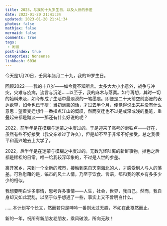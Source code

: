 ```yaml
---
title: 2023，与我的十九岁生日，以及人世的参差
date: 2023-01-20 21:41:34
updated: 2023-01-20 21:41:34
photos: false
mathjax: false
mermaid: false
comments: true
tags: 
 - 闲谈
post-index: true
categories: Nonsense
linkhash: 603d
---
```

今天是1月20日，壬寅年腊月二十九，我的19岁生日。

回顾2022——我的十八岁——如今竟不知所言。太多大大小小意外，战争与冲突，灾难与疫病，流言与沉沦……以至于，我的麻木与落寞。如今再想，其时一切的始料未及，如今却成了生活中最淡漠的一笔墨痕。即便是二十天前空前膨胀的表达欲望，如今也已干瘪：当初满腹的话，才过去半个月，便觉得说出来并没有什么意思：望着变迁想作一番指点江山的慨叹，然而变迁也不过是或深或浅的墨笔，重叠起来都是黯淡——那还有什么好说的呢？

2022，前半年是在模糊与迷蒙之中度过的。于是迎来了高考的滑铁卢——好在，虽然有些不好接受（我父亲难过了许久），但是却不至于非常不好接受。总之我很平和高兴地去上大学了。

2022，后半年是在迷蒙与模糊之中度过的。无数光怪陆离的新鲜事物，掉色之后都是稀松的日常。唯一给我较深印象的，不过是人世的参差。

离开家乡，来到一个全新的城市，接触到来自天南海北的人，才感受到人与人的落差。可称慰藉的是，镐市的风土人情，乃至于饮食、言语，都和我的家乡有多多少少的相似。

我想要明白许多事情，思考许多事情——人生，社会，世界，我自己。然而，我自身却又如此混乱，以至于似乎想通了一些，事实上又不曾明白什么。

……本计划写个长文，然而若只是呻吟一番则太过无趣，不如在此戛然而止。

新的一年，祝所有新朋友老朋友，乘风破浪，所向无敌！